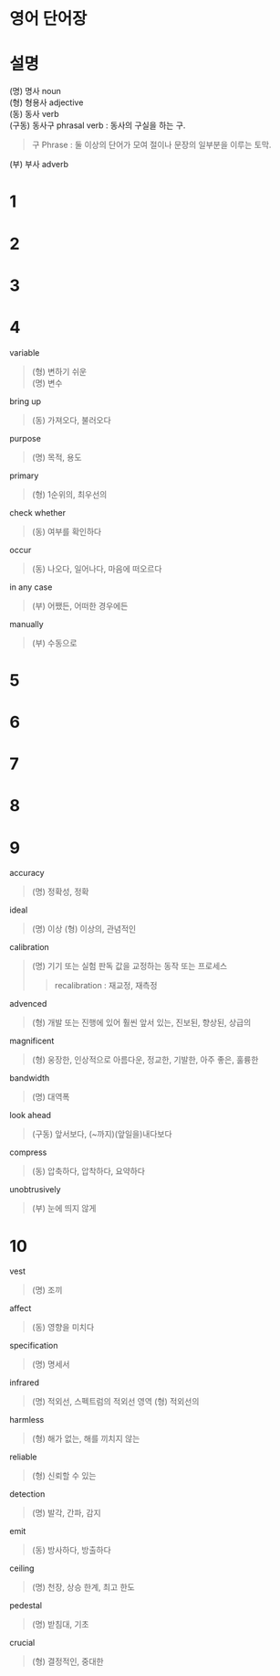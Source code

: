 # 영어 단어장
# 설명
(명) 명사 noun   
(형) 형용사 adjective   
(동) 동사 verb   
(구동) 동사구 phrasal verb : 동사의 구실을 하는 구.
> 구 Phrase : 둘 이상의 단어가 모여 절이나 문장의 일부분을 이루는 토막.   

(부) 부사 adverb   
# 1
# 2
# 3
# 4
variable 
> (형) 변하기 쉬운   
> (명) 변수   

bring up
> (동) 가져오다, 불러오다

purpose
> (명) 목적, 용도

primary
> (형) 1순위의, 최우선의

check whether
> (동) 여부를 확인하다

occur
> (동) 나오다, 일어나다, 마음에 떠오르다

in any case
> (부) 어쨌든, 어떠한 경우에든

manually
> (부) 수동으로

# 5
# 6
# 7
# 8
# 9
accuracy 
> (명) 정확성, 정확

ideal
> (명) 이상
> (형) 이상의, 관념적인

calibration
> (명) 기기 또는 실험 판독 값을 교정하는 동작 또는 프로세스
> > recalibration : 재교정, 재측정

advenced
> (형) 개발 또는 진행에 있어 훨씬 앞서 있는, 진보된, 향상된, 상급의

magnificent
> (형) 웅장한, 인상적으로 아름다운, 정교한, 기발한, 아주 좋은, 훌륭한

bandwidth
> (명) 대역폭

look ahead
> (구동) 앞서보다, (~까지)(앞일을)내다보다

compress
> (동) 압축하다, 압착하다, 요약하다

unobtrusively
> (부) 눈에 띄지 않게

# 10
vest
> (명) 조끼

affect
> (동) 영향을 미치다

specification
> (명) 명세서

infrared
> (명) 적외선, 스펙트럼의 적외선 영역
> (형) 적외선의

harmless
> (형) 해가 없는, 해를 끼치지 않는

reliable
> (형) 신뢰할 수 있는

detection
> (명) 발각, 간파, 감지

emit
> (동) 방사하다, 방출하다

ceiling
> (명) 천장, 상승 한계, 최고 한도

pedestal
> (명) 받침대, 기초

crucial
> (형) 결정적인, 중대한
